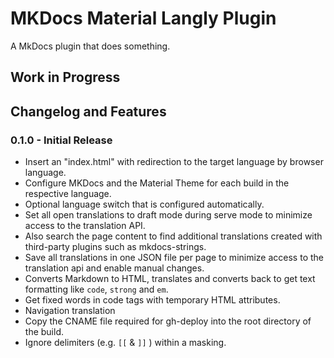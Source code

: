 # MKDocs Material Langly Plugin

A MkDocs plugin that does something.

## Work in Progress



## Changelog and Features

### 0.1.0 - Initial Release
  
- Insert an "index.html" with redirection to the target language by browser language.
- Configure MKDocs and the Material Theme for each build in the respective language.
- Optional language switch that is configured automatically.
- Set all open translations to draft mode during serve mode to minimize access to the translation API.
- Also search the page content to find additional translations created with third-party plugins such as mkdocs-strings.
- Save all translations in one JSON file per page to minimize access to the translation api and enable manual changes.
- Converts Markdown to HTML, translates and converts back to get text formatting like `code`, `strong` and `em`.
- Get fixed words in code tags with temporary HTML attributes.
- Navigation translation
- Copy the CNAME file required for gh-deploy into the root directory of the build.
- Ignore delimiters (e.g. `[[` & `]]` ) within a masking.